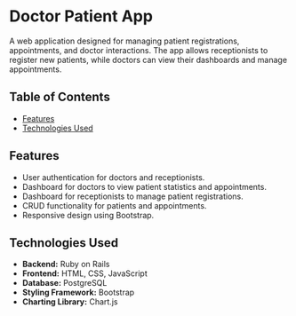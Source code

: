 # Doctor Patient App

A web application designed for managing patient registrations, appointments, and doctor interactions. The app allows receptionists to register new patients, while doctors can view their dashboards and manage appointments.

## Table of Contents

- [Features](#features)
- [Technologies Used](#technologies-used)


## Features

- User authentication for doctors and receptionists.
- Dashboard for doctors to view patient statistics and appointments.
- Dashboard for receptionists to manage patient registrations.
- CRUD functionality for patients and appointments.
- Responsive design using Bootstrap.

## Technologies Used

- **Backend:** Ruby on Rails
- **Frontend:** HTML, CSS, JavaScript
- **Database:** PostgreSQL
- **Styling Framework:** Bootstrap
- **Charting Library:** Chart.js
